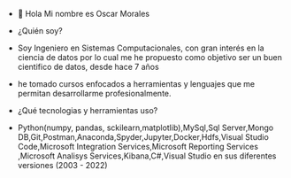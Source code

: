 - 👋 Hola Mi nombre es Oscar Morales
- ¿Quién soy?
- Soy Ingeniero en Sistemas Computacionales, con gran interés en la ciencia de datos por lo cual me he propuesto como objetivo ser un buen cientifico de datos, desde hace 7 años
- he tomado cursos enfocados a herramientas y lenguajes que me permitan desarrollarme profesionalmente.

- ¿Qué tecnologias y herramientas uso?
- Python(numpy, pandas, sckilearn,matplotlib),MySql,Sql Server,Mongo DB,Git,Postman,Anaconda,Spyder,Jupyter,Docker,Hdfs,Visual Studio Code,Microsoft Integration Services,Microsoft Reporting Services
,Microsoft Analisys Services,Kibana,C#,Visual Studio en sus diferentes versiones (2003 - 2022)



<!---
OscarMoralesMejia/OscarMoralesMejia is a ✨ special ✨ repository because its `README.md` (this file) appears on your GitHub profile.
You can click the Preview link to take a look at your changes.
--->
